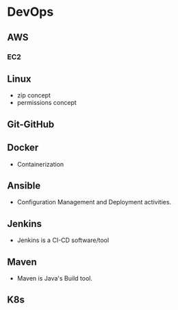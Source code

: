 # DevOps

## AWS

### EC2

## Linux


- zip concept
- permissions concept 
## Git-GitHub

## Docker
- Containerization

## Ansible
- Configuration Management and Deployment activities.

## Jenkins
- Jenkins is a CI-CD software/tool

## Maven 
- Maven is Java's Build tool.

## K8s

